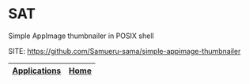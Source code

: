 # SAT

 Simple AppImage thumbnailer in POSIX shell

 SITE: https://github.com/Samueru-sama/simple-appimage-thumbnailer

 | [Applications](https://portable-linux-apps.github.io/apps.html) | [Home](https://portable-linux-apps.github.io)
 | --- | --- |
